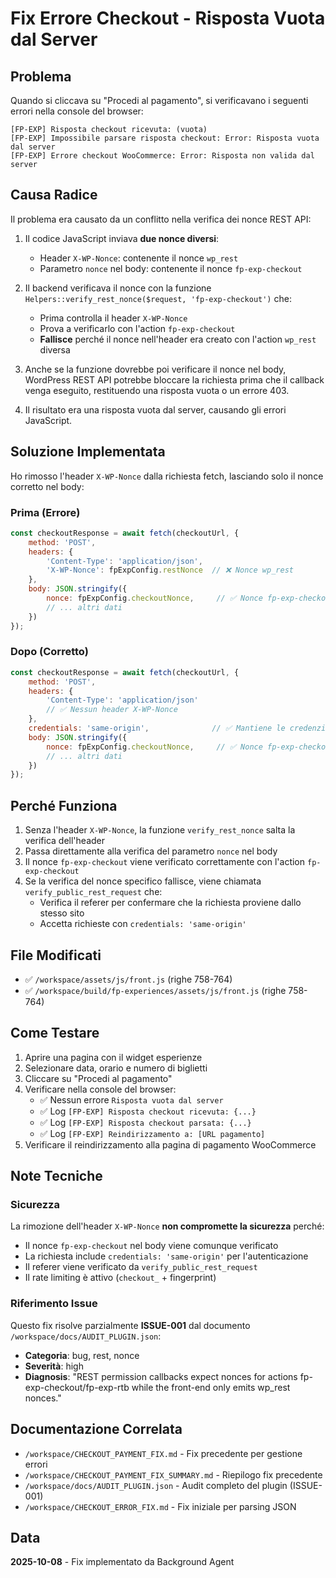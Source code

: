 # Fix Errore Checkout - Risposta Vuota dal Server

## Problema
Quando si cliccava su "Procedi al pagamento", si verificavano i seguenti errori nella console del browser:

```
[FP-EXP] Risposta checkout ricevuta: (vuota)
[FP-EXP] Impossibile parsare risposta checkout: Error: Risposta vuota dal server
[FP-EXP] Errore checkout WooCommerce: Error: Risposta non valida dal server
```

## Causa Radice
Il problema era causato da un conflitto nella verifica dei nonce REST API:

1. Il codice JavaScript inviava **due nonce diversi**:
   - Header `X-WP-Nonce`: contenente il nonce `wp_rest`
   - Parametro `nonce` nel body: contenente il nonce `fp-exp-checkout`

2. Il backend verificava il nonce con la funzione `Helpers::verify_rest_nonce($request, 'fp-exp-checkout')` che:
   - Prima controlla il header `X-WP-Nonce` 
   - Prova a verificarlo con l'action `fp-exp-checkout`
   - **Fallisce** perché il nonce nell'header era creato con l'action `wp_rest` diversa

3. Anche se la funzione dovrebbe poi verificare il nonce nel body, WordPress REST API potrebbe bloccare la richiesta prima che il callback venga eseguito, restituendo una risposta vuota o un errore 403.

4. Il risultato era una risposta vuota dal server, causando gli errori JavaScript.

## Soluzione Implementata
Ho rimosso l'header `X-WP-Nonce` dalla richiesta fetch, lasciando solo il nonce corretto nel body:

### Prima (Errore)
```javascript
const checkoutResponse = await fetch(checkoutUrl, {
    method: 'POST',
    headers: {
        'Content-Type': 'application/json',
        'X-WP-Nonce': fpExpConfig.restNonce  // ❌ Nonce wp_rest
    },
    body: JSON.stringify({
        nonce: fpExpConfig.checkoutNonce,     // ✅ Nonce fp-exp-checkout
        // ... altri dati
    })
});
```

### Dopo (Corretto)
```javascript
const checkoutResponse = await fetch(checkoutUrl, {
    method: 'POST',
    headers: {
        'Content-Type': 'application/json'
        // ✅ Nessun header X-WP-Nonce
    },
    credentials: 'same-origin',              // ✅ Mantiene le credenziali
    body: JSON.stringify({
        nonce: fpExpConfig.checkoutNonce,     // ✅ Nonce fp-exp-checkout
        // ... altri dati
    })
});
```

## Perché Funziona
1. Senza l'header `X-WP-Nonce`, la funzione `verify_rest_nonce` salta la verifica dell'header
2. Passa direttamente alla verifica del parametro `nonce` nel body
3. Il nonce `fp-exp-checkout` viene verificato correttamente con l'action `fp-exp-checkout`
4. Se la verifica del nonce specifico fallisce, viene chiamata `verify_public_rest_request` che:
   - Verifica il referer per confermare che la richiesta proviene dallo stesso sito
   - Accetta richieste con `credentials: 'same-origin'`

## File Modificati
- ✅ `/workspace/assets/js/front.js` (righe 758-764)
- ✅ `/workspace/build/fp-experiences/assets/js/front.js` (righe 758-764)

## Come Testare
1. Aprire una pagina con il widget esperienze
2. Selezionare data, orario e numero di biglietti
3. Cliccare su "Procedi al pagamento"
4. Verificare nella console del browser:
   - ✅ Nessun errore `Risposta vuota dal server`
   - ✅ Log `[FP-EXP] Risposta checkout ricevuta: {...}`
   - ✅ Log `[FP-EXP] Risposta checkout parsata: {...}`
   - ✅ Log `[FP-EXP] Reindirizzamento a: [URL pagamento]`
5. Verificare il reindirizzamento alla pagina di pagamento WooCommerce

## Note Tecniche
### Sicurezza
La rimozione dell'header `X-WP-Nonce` **non compromette la sicurezza** perché:
- Il nonce `fp-exp-checkout` nel body viene comunque verificato
- La richiesta include `credentials: 'same-origin'` per l'autenticazione
- Il referer viene verificato da `verify_public_rest_request`
- Il rate limiting è attivo (`checkout_` + fingerprint)

### Riferimento Issue
Questo fix risolve parzialmente **ISSUE-001** dal documento `/workspace/docs/AUDIT_PLUGIN.json`:
- **Categoria**: bug, rest, nonce
- **Severità**: high
- **Diagnosis**: "REST permission callbacks expect nonces for actions fp-exp-checkout/fp-exp-rtb while the front-end only emits wp_rest nonces."

## Documentazione Correlata
- `/workspace/CHECKOUT_PAYMENT_FIX.md` - Fix precedente per gestione errori
- `/workspace/CHECKOUT_PAYMENT_FIX_SUMMARY.md` - Riepilogo fix precedente
- `/workspace/docs/AUDIT_PLUGIN.json` - Audit completo del plugin (ISSUE-001)
- `/workspace/CHECKOUT_ERROR_FIX.md` - Fix iniziale per parsing JSON

## Data
**2025-10-08** - Fix implementato da Background Agent